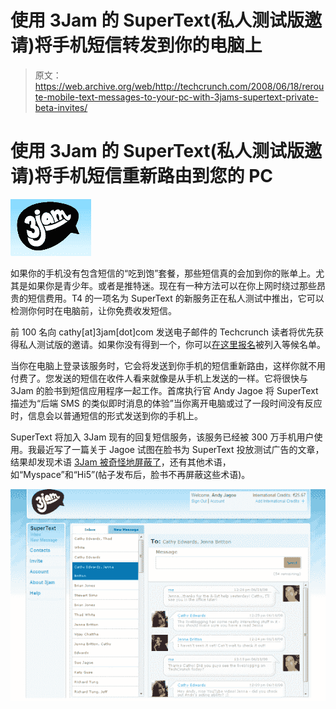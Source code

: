 # 使用 3Jam 的 SuperText(私人测试版邀请)将手机短信转发到你的电脑上

> 原文：<https://web.archive.org/web/http://techcrunch.com/2008/06/18/reroute-mobile-text-messages-to-your-pc-with-3jams-supertext-private-beta-invites/>

# 使用 3Jam 的 SuperText(私人测试版邀请)将手机短信重新路由到您的 PC

[![](img/f9d748ac7828088acaf63412d470e7fb.png "3jam-logo")](https://web.archive.org/web/20230203025651/http://www.crunchbase.com/company/3jam)

如果你的手机没有包含短信的“吃到饱”套餐，那些短信真的会加到你的账单上。尤其是如果你是青少年。或者是推特迷。现在有一种方法可以在你上网时绕过那些昂贵的短信费用。T4 的一项名为 SuperText 的新服务正在私人测试中推出，它可以检测你何时在电脑前，让你免费收发短信。

前 100 名向 cathy[at]3jam[dot]com 发送电子邮件的 Techcrunch 读者将优先获得私人测试版的邀请。如果你没有得到一个，你可以[在这里报名](https://web.archive.org/web/20230203025651/http://beta.3jam.com/)被列入等候名单。

当你在电脑上登录该服务时，它会将发送到你手机的短信重新路由，这样你就不用付费了。您发送的短信在收件人看来就像是从手机上发送的一样。它将很快与 3Jam 的脸书到短信应用程序一起工作。首席执行官 Andy Jagoe 将 SuperText 描述为“后端 SMS 的类似即时消息的体验”当你离开电脑或过了一段时间没有反应时，信息会以普通短信的形式发送到你的手机上。

SuperText 将加入 3Jam 现有的回复短信服务，该服务已经被 300 万手机用户使用。我最近写了一篇关于 Jagoe 试图在脸书为 SuperText 投放测试广告的文章，结果却发现术语 [3Jam 被奇怪地屏蔽了](https://web.archive.org/web/20230203025651/http://techcrunch.com/2008/06/04/facebook-is-blocking-ads-from-myspace-friendster-hi5-orkut-and-3jam/)，还有其他术语，如“Myspace”和“Hi5”(帖子发布后，脸书不再屏蔽这些术语)。

[![](img/bf65ca91c5c9b6efd592c0f71a499904.png "3jam-screen1 picture")](https://web.archive.org/web/20230203025651/https://techcrunch.com/wp-content/uploads/2008/06/3jam-screen1.png)